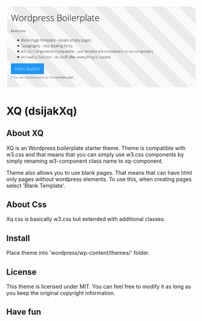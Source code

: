 ![XQ dsijakXq](./screenshot.jpg)

# XQ (dsijakXq)

## About XQ

XQ is an Wordpress boilerplate starter theme. Theme is compatible with w3.css and
that means that you can simply use w3.css components by simply renaming
w3-component class name to xq-component. 

Theme also allows you to use blank pages. That means that can have html
only pages without wordpress elements. To use this, when creating pages select 'Blank Template'.

## About Css

Xq css is basically w3.css but extended with additional classes.

## Install

Place theme into 'wordpress/wp-content/themes/' folder.

## License

This theme is licensed under MIT. You can feel free to modify it as 
long as you keep the original copyright information.

## Have fun
